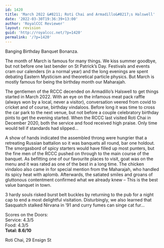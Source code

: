 ```yaml
---
id: 1420
title: 'March 2022 &#8211; Roti Chai and Armadillo&#8217;s Halswell'
date: '2022-03-30T19:36:39+13:00'
author: 'RoyalCCC Reviewer'
layout: revision
guid: 'http://royalccc.net/?p=1420'
permalink: '/?p=1420'
---
```


Banging Birthday Banquet Bonanza.

The month of March is famous for many things. We kiss summer goodbye, but not before one last bender on St Patrick’s Day. Festivals and events cram our calenders (in a normal year) and the long evenings are spent debating Eastern Mysticism and theoretical particle physics. But March is mostly famous for being the birthday month our Maharajah.

The gentlemen of the RCCC decended on Armadillo’s Halswell to get things started in March 2022. With an eye on the infamous meat pack raffle (always won by a local, never a visitor), conversation veered from covid to cricket and of course, birthday vindaloos. Before long it was time to cross the car park to the next venue, but not before a couple celebratory birthday pints to get the evening started. When the RCCC last visited Roti Chai in December 2020, both the service and food received high praise. Only time would tell if standards had slipped…

A show of hands indicated the assembled throng were hungrier that a retreating Russian battalion so it was banquets all round, bar one holdout. The smorgasbord of spicy starters would have filled up most punters, but the fine men of the RCCC pushed on through to the main course of the banquet. As befitting one of our favourite places to visit, goat was on the menu and it was rated as one of the best in a long time. The chicken vindaloo also came in for special mention from the Maharajah, who handled its spicy heat with aplomb. Afterwards, the satiated smiles and groans of gluttonous contentment confirmed what we already knew – This is the best value banquet in town.

3 hardy souls risked burst belt buckles by returning to the pub for a night cap to end a most delightful visitation. Disturbingly, we also learned that Sasquatch stalked Nirvana in ’91 and curry fumes can singe cat fur…

Scores on the Doors:  
Service: 4.3/5  
Food: 4.3/5  
**Total: 8.6/10**

Roti Chai, 29 Ensign St